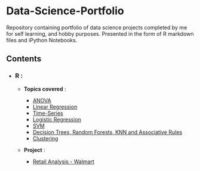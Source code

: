# Data-Science-Portfolio

Repository containing portfolio of data science projects completed by me for self learning, and hobby purposes. Presented in the form of R markdown files and iPython Notebooks.

## Contents
- ### R :
 
  - __Topics covered__ : 
    - [ANOVA](https://github.com/piyushkumar08/Data-Science-Portfolio/blob/main/R/fastfood.R)
    - [Linear Regression](https://github.com/piyushkumar08/Data-Science-Portfolio/blob/main/R/Linear_Regrs.R)
    - [Time-Series](https://github.com/piyushkumar08/Data-Science-Portfolio/blob/main/R/Airpass.R) 
    - [Logistic Regression](https://github.com/piyushkumar08/Data-Science-Portfolio/blob/main/R/logistic%20regression.R)
    - [SVM](https://github.com/piyushkumar08/Data-Science-Portfolio/blob/main/R/SVM.R)
    - [Decision Trees, Random Forests, KNN and Associative Rules](https://github.com/piyushkumar08/Data-Science-Portfolio/blob/main/R/Non-linear_Classification.R)
    - [Clustering](https://github.com/piyushkumar08/Data-Science-Portfolio/blob/main/R/Clustering.R)
   
   - __Project__ : 
     - [Retail Analysis - Walmart](https://github.com/piyushkumar08/Retail-Analysis)
    
